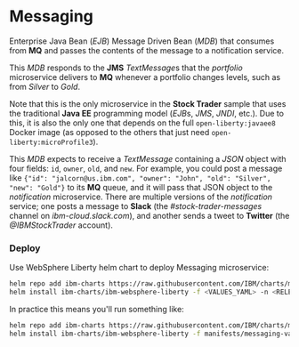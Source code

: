 # Messaging
Enterprise Java Bean (*EJB*) Message Driven Bean (*MDB*) that consumes from **MQ** and passes the contents of the message to a notification service.

This *MDB* responds to the **JMS** *TextMessage*s that the *portfolio* microservice delivers to **MQ** whenever a portfolio changes levels, such as from *Silver* to *Gold*.

Note that this is the only microservice in the **Stock Trader** sample that uses the traditional **Java EE** programming model (*EJB*s, *JMS*, *JNDI*, etc.).  Due to this, it is also the only one that depends on the full `open-liberty:javaee8` Docker image (as opposed to the others that just need `open-liberty:microProfile3`).

This *MDB* expects to receive a *TextMessage* containing a *JSON* object with four fields: `id`, `owner`, `old`, and `new`.  For example, you could post a message like `{"id": "jalcorn@us.ibm.com", "owner": "John", "old": "Silver", "new": "Gold"}` to its **MQ** queue, and it will pass that JSON object to the *notification* microservice.  There are multiple versions of the *notification* service; one posts a message to **Slack** (the *#stock-trader-messages* channel on *ibm-cloud.slack.com*), and another sends a tweet to **Twitter** (the *@IBMStockTrader* account).

 ### Deploy

Use WebSphere Liberty helm chart to deploy Messaging microservice: 
```bash
helm repo add ibm-charts https://raw.githubusercontent.com/IBM/charts/master/repo/stable/
helm install ibm-charts/ibm-websphere-liberty -f <VALUES_YAML> -n <RELEASE_NAME> --tls
```

In practice this means you'll run something like:
```bash
helm repo add ibm-charts https://raw.githubusercontent.com/IBM/charts/master/repo/stable/
helm install ibm-charts/ibm-websphere-liberty -f manifests/messaging-values.yaml -n messaging --namespace stock-trader --tls
```
